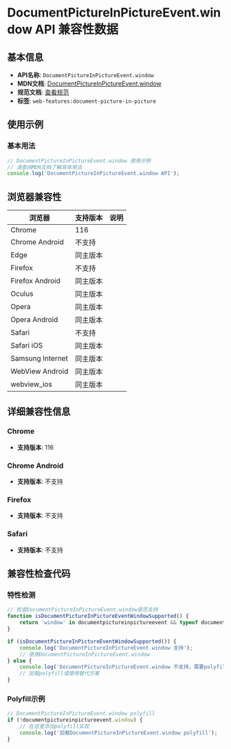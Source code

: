 # DocumentPictureInPictureEvent.window API 兼容性数据

## 基本信息

- **API名称**: `DocumentPictureInPictureEvent.window`
- **MDN文档**: [DocumentPictureInPictureEvent.window](https://developer.mozilla.org/docs/Web/API/DocumentPictureInPictureEvent/window)
- **规范文档**: [查看规范](https://wicg.github.io/document-picture-in-picture/#dom-documentpictureinpictureevent-window)
- **标签**: `web-features:document-picture-in-picture`

## 使用示例

### 基本用法

```javascript
// DocumentPictureInPictureEvent.window 使用示例
// 请查阅MDN文档了解具体用法
console.log('DocumentPictureInPictureEvent.window API');
```

## 浏览器兼容性

| 浏览器 | 支持版本 | 说明 |
|--------|----------|------|
| Chrome | 116 |  |
| Chrome Android | 不支持 |  |
| Edge | 同主版本 |  |
| Firefox | 不支持 |  |
| Firefox Android | 同主版本 |  |
| Oculus | 同主版本 |  |
| Opera | 同主版本 |  |
| Opera Android | 同主版本 |  |
| Safari | 不支持 |  |
| Safari iOS | 同主版本 |  |
| Samsung Internet | 同主版本 |  |
| WebView Android | 同主版本 |  |
| webview_ios | 同主版本 |  |

## 详细兼容性信息

### Chrome

- **支持版本**: 116

### Chrome Android

- **支持版本**: 不支持

### Firefox

- **支持版本**: 不支持

### Safari

- **支持版本**: 不支持

## 兼容性检查代码

### 特性检测

```javascript
// 检查DocumentPictureInPictureEvent.window是否支持
function isDocumentPictureInPictureEventWindowSupported() {
    return 'window' in documentpictureinpictureevent && typeof documentpictureinpictureevent.window === 'function';
}

if (isDocumentPictureInPictureEventWindowSupported()) {
    console.log('DocumentPictureInPictureEvent.window 支持');
    // 使用DocumentPictureInPictureEvent.window
} else {
    console.log('DocumentPictureInPictureEvent.window 不支持，需要polyfill');
    // 加载polyfill或使用替代方案
}
```

### Polyfill示例

```javascript
// DocumentPictureInPictureEvent.window polyfill
if (!documentpictureinpictureevent.window) {
    // 在这里添加polyfill实现
    console.log('加载DocumentPictureInPictureEvent.window polyfill');
}
```

